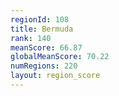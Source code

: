 ```yaml
---
regionId: 108
title: Bermuda
rank: 140
meanScore: 66.87
globalMeanScore: 70.22
numRegions: 220
layout: region_score
---
```

